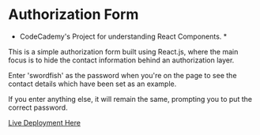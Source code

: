 # Authorization Form

* CodeCademy's Project for understanding React Components. *

This is a simple authorization form built using React.js, where the main focus is to hide the contact information behind an authorization layer.

Enter 'swordfish' as the password when you're on the page to see the contact details which have been set as an example.

If you enter anything else, it will remain the same, prompting you to put the correct password.

[Live Deployment Here](https://auth-orizeform.netlify.app/)
